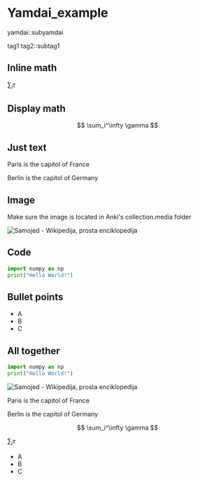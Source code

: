 # Yamdai_example
yamdai::subyamdai

tag1 tag2::subtag1

## Inline math

$\sum_i \tau$ 

## Display math

$$
\sum_i^\infty \gamma
$$

 ## Just text

Paris is the capitol of France

Berlin is the capitol of Germany

## Image 
Make sure the image is located in Anki's collection.media folder

![Samojed - Wikipedija, prosta enciklopedija](C:\Users\Computer\AppData\Roaming\Anki2\Fatih\collection.media\picture)

## Code

````python
import numpy as np
print("Hello World!")
````



## Bullet points

* A
* B
* C

## All together
````python
import numpy as np
print("Hello World!")
````

![Samojed - Wikipedija, prosta enciklopedija](C:\Users\Computer\AppData\Roaming\Anki2\Fatih\collection.media\picture)


Paris is the capitol of France

Berlin is the capitol of Germany

$$
\sum_i^\infty \gamma
$$

$\sum_i \tau$ 

* A
* B
* C





